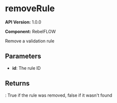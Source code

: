 # removeRule

**API Version:** 1.0.0

**Component:** RebelFLOW

Remove a validation rule

## Parameters

- **id**: The rule ID

## Returns

: True if the rule was removed, false if it wasn't found

